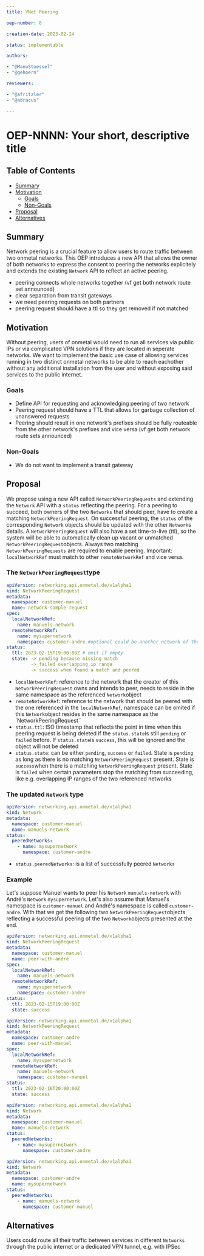 ```yaml
---
title: VNet Peering

oep-number: 8

creation-date: 2023-02-24

status: implementable

authors:

- "@ManuStoessel"
- "@gehoern"

reviewers:

- "@afritzler"
- "@adracus"

---
```


# OEP-NNNN: Your short, descriptive title

## Table of Contents

- [Summary](#summary)
- [Motivation](#motivation)
    - [Goals](#goals)
    - [Non-Goals](#non-goals)
- [Proposal](#proposal)
- [Alternatives](#alternatives)

## Summary

Network peering is a crucial feature to allow users to route traffic between two onmetal networks. This OEP introduces a new API that allows the owner of both networks to express the consent to peering the networks explicitely and extends the existing `Network` API to reflect an active peering.

- peering connects whole networks together 
(vf get both network route set announced)
- clear separation from transit gateways
- we need peering requests on both partners
- peering request should have a ttl so they get removed if not matched

## Motivation

Without peering, users of onmetal would need to run all services via public IPs or via complicated VPN solutions if they are located in seperate networks.
We want to implement the basic use case of allowing services running in two distinct onmetal networks to be able to reach eachother without any additional installation from the user and without exposing said services to the public internet.

### Goals

* Define API for requesting and acknowledging peering of two network
* Peering request should have a TTL that allows for garbage collection of unanswered requests
* Peering should result in one network's prefixes should be fully routeable from the other network's prefixes and vice versa (vf get both network route sets announced)

### Non-Goals

* We do not want to implement a transit gateway

## Proposal

We propose using a new API called `NetworkPeeringRequests` and extending the `Network` API with a `status` reflecting the peering. For a peering to succeed, both owners of the two `Networks` that should peer, have to create a matching `NetworkPeeringRequest`. On successful peering, the `status` of the corresponding `Network` objects should be updated with the other `Network`s details. A `NetworkPeeringRequest` will also have a set time-to-live (ttl), so the system will be able to automatically clean up vacant or unmatched `NetworkPeeringRequest`objects. Always two matching `NetworkPeeringRequests` are required to enable peering. Important: `localNetworkRef` must match to other `remoteNetworkRef` and vice versa.

### The `NetworkPeeringRequest`type

```yaml
apiVersion: networking.api.onmetal.de/v1alpha1
kind: NetworkPeeringRequest
metadata:
  namespace: customer-manuel
  name: network-sample-request
spec:
  localNetworkRef:
    name: manuels-network
  remoteNetworkRef:
    name: mysupernetwork
    namespace: customer-andre #optional could be another network of the same namespace
status:
  ttl: 2023-02-15T19:00:00Z # omit if empty
  state: -> pending because missing match
         -> failed overlapping ip range
         -> success when found a match and peered
```

* `localNetworkRef`: reference to the network that the creator of this `NetworkPeeringRequest` owns and intends to peer, needs to reside in the same namespace as the referenced `Network`object
* `remoteNetworkRef`: reference to the network that should be peered with the one referenced in the `localNetworkRef`, namespace can be omited if this `Network`object resides in the same namespace as the `NetworkPeeringRequest``
* `status.ttl`: ISO timestamp that reflects the point in time when this peering request is being deleted if the `status.state`is still `pending` or `failed` before. If `status.state`is `success`, this will be ignored and the object will not be deleted
* `status.state`: can be either `pending`, `success` or `failed`. State is `pending` as long as there is no matching `NetworkPeeringRequest` present. State is `success`when there is a matching `NetworkPeeringRequest` present. State is `failed` when certain parameters stop the matching from succeeding, like e.g. overlapping IP ranges of the two referenced networks

### The updated `Network` type

```yaml
apiVersion: networking.api.onmetal.de/v1alpha1
kind: Network
metadata:
  namespace: customer-manuel
  name: manuels-network
status:
  peeredNetworks:
    - name: mysupernetwork
      namespace: customer-andre
```

* `status.peeredNetworks`: is a list of successfully peered `Networks`

### Example

Let's suppose Manuel wants to peer his `Network` `manuels-network` with André's `Network` `mysupernetwork`. Let's also assume that Manuel's namespace is `customer-manuel` and André's namespace is called `customer-andre`. With that we get the following two `NetworkPeeringRequest`objects reflecting a successful peering of the two `Network`objects presented at the end.

```yaml
apiVersion: networking.api.onmetal.de/v1alpha1
kind: NetworkPeeringRequest
metadata:
  namespace: customer-manuel
  name: peer-with-andre
spec:
  localNetworkRef:
    name: manuels-network
  remoteNetworkRef:
    name: mysupernetwork
    namespace: customer-andre
status:
  ttl: 2023-02-15T19:00:00Z 
  state: success
```

```yaml
apiVersion: networking.api.onmetal.de/v1alpha1
kind: NetworkPeeringRequest
metadata:
  namespace: customer-andre
  name: peer-with-manuel
spec:
  localNetworkRef:
    name: mysupernetwork
  remoteNetworkRef:
    name: manuels-network
    namespace: customer-manuel
status:
  ttl: 2023-02-16T20:00:00Z 
  state: success
```

```yaml
apiVersion: networking.api.onmetal.de/v1alpha1
kind: Network
metadata:
  namespace: customer-manuel
  name: manuels-network
status:
  peeredNetworks:
    - name: mysupernetwork
      namespace: customer-andre
```

```yaml
apiVersion: networking.api.onmetal.de/v1alpha1
kind: Network
metadata:
  namespace: customer-andre
  name: mysupernetwork
status:
  peeredNetworks:
    - name: manuels-network
      namespace: customer-manuel
```

## Alternatives

Users could route all their traffic between services in different `Networks` through the public internet or a dedicated VPN tunnel, e.g. with IPSec